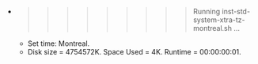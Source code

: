 * >>>>>>>>> Running inst-std-system-xtra-tz-montreal.sh ...
  * Set time: Montreal.
  * Disk size = 4754572K. Space Used = 4K. Runtime = 00:00:00:01.
